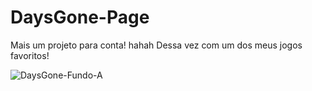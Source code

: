 # DaysGone-Page
Mais um projeto para conta! hahah
Dessa vez com um dos meus jogos favoritos! 

![DaysGone-Fundo-A](https://user-images.githubusercontent.com/91435296/167648209-5b407271-fa86-4abd-ab18-e427ee45210d.PNG)

